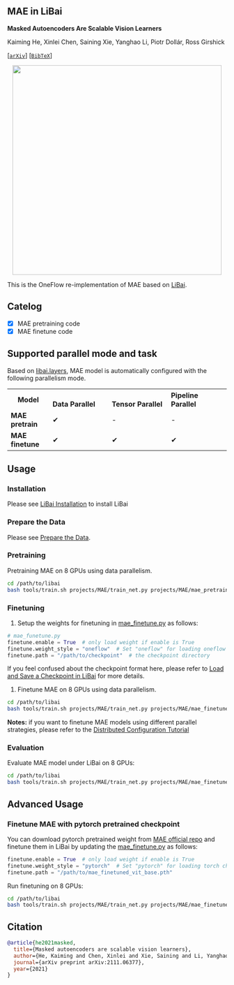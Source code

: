 ## MAE in LiBai
**Masked Autoencoders Are Scalable Vision Learners**

Kaiming He, Xinlei Chen, Saining Xie, Yanghao Li, Piotr Dollár, Ross Girshick

[[`arXiv`](https://arxiv.org/abs/2111.06377)] [[`BibTeX`](#Citation)]

<p align="center">
  <img src="https://user-images.githubusercontent.com/11435359/146857310-f258c86c-fde6-48e8-9cee-badd2b21bd2c.png" width="480">
</p>

This is the OneFlow re-implementation of MAE based on [LiBai](https://libai.readthedocs.io/).

## Catelog
- [x] MAE pretraining code
- [x] MAE finetune code

## Supported parallel mode and task
Based on [libai.layers](https://libai.readthedocs.io/en/latest/modules/libai.layers.html), MAE model is automatically configured with the following parallelism mode.

<table class="docutils">
  <tbody>
    <tr>
      <th width="80"> Model </th>
      <th valign="bottom" align="left" width="120">Data Parallel</th>
      <th valign="bottom" align="left" width="120">Tensor Parallel</th>
      <th valign="bottom" align="left" width="120">Pipeline Parallel</th>
    </tr>
    <tr>
      <td align="left"> <b> MAE pretrain </b> </td>
      <td align="left">&#10004;</td>
      <td align="left">-</td>
      <td align="left">-</td>
    </tr>
    <tr>
      <td align="left"> <b> MAE finetune </b> </td>
      <td align="left">&#10004;</td>
      <td align="left">&#10004;</td>
      <td align="left">&#10004;</td>
    </tr>
  </tbody>
</table>


## Usage
### Installation
Please see [LiBai Installation](https://libai.readthedocs.io/en/latest/tutorials/get_started/Installation.html) to install LiBai

### Prepare the Data
Please see [Prepare the Data](https://libai.readthedocs.io/en/latest/tutorials/get_started/quick_run.html#prepare-the-data).


### Pretraining
Pretraining MAE on 8 GPUs using data parallelism.
```bash
cd /path/to/libai
bash tools/train.sh projects/MAE/train_net.py projects/MAE/mae_pretraining.py 8
```

### Finetuning
1. Setup the weights for finetuning in [mae_finetune.py](./configs/mae_finetune.py) as follows:

```python
# mae_funetune.py
finetune.enable = True  # only load weight if enable is True
finetune.weight_style = "oneflow"  # Set "oneflow" for loading oneflow checkpoints
finetune.path = "/path/to/checkpoint"  # the checkpoint directory
```
If you feel confused about the checkpoint format here, please refer to [Load and Save a Checkpoint in LiBai](https://libai.readthedocs.io/en/latest/tutorials/basics/Load_and_Save_Checkpoint.html) for more details.

1. Finetune MAE on 8 GPUs using data parallelism.
```bash
cd /path/to/libai
bash tools/train.sh projects/MAE/train_net.py projects/MAE/mae_finetune.py 8
```
**Notes:** if you want to finetune MAE models using different parallel strategies, please refer to the [Distributed Configuration Tutorial](https://libai.readthedocs.io/en/latest/tutorials/basics/Distributed_Configuration.html)


### Evaluation
Evaluate MAE model under LiBai on 8 GPUs:
```bash
cd /path/to/libai
bash tools/train.sh projects/MAE/train_net.py projects/MAE/mae_finetune.py 8 --eval-only
```


## Advanced Usage
### Finetune MAE with pytorch pretrained checkpoint
You can download pytorch pretrained weight from [MAE official repo](https://github.com/facebookresearch/mae#fine-tuning-with-pre-trained-checkpoints) and finetune them in LiBai by updating the [mae_finetune.py](./configs/mae_finetune.py) as follows:
```python
finetune.enable = True  # only load weight if enable is True
finetune.weight_style = "pytorch"  # Set "pytorch" for loading torch checkpoints
finetune.path = "/path/to/mae_finetuned_vit_base.pth"
```
Run finetuning on 8 GPUs:
```bash
cd /path/to/libai
bash tools/train.sh projects/MAE/train_net.py projects/MAE/mae_finetune.py 8
```


## Citation
```BibTeX
@article{he2021masked,
  title={Masked autoencoders are scalable vision learners},
  author={He, Kaiming and Chen, Xinlei and Xie, Saining and Li, Yanghao and Doll{\'a}r, Piotr and Girshick, Ross},
  journal={arXiv preprint arXiv:2111.06377},
  year={2021}
}
```